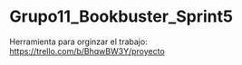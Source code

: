 # Grupo11_Bookbuster_Sprint5
Herramienta para orginzar el trabajo: https://trello.com/b/BhqwBW3Y/proyecto
